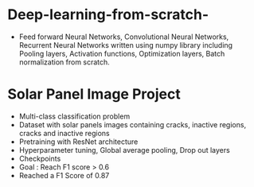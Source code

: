 # Deep-learning-from-scratch-
- Feed forward Neural Networks, Convolutional Neural Networks, Recurrent Neural Networks written using numpy library including Pooling layers, Activation functions, Optimization layers, Batch normalization from scratch.
# Solar Panel Image Project
- Multi-class classification problem
- Dataset with solar panels images containing cracks, inactive regions, cracks and inactive regions
- Pretraining with ResNet architecture
- Hyperparameter tuning, Global average pooling, Drop out layers
- Checkpoints
- Goal : Reach F1 score > 0.6
- Reached a F1 Score of 0.87
